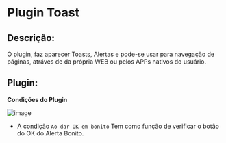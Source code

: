 # Plugin Toast

## Descrição:

O plugin, faz aparecer Toasts, Alertas e pode-se usar para navegação de páginas, atráves de da própria WEB ou pelos APPs nativos do usuário.

## Plugin:

**Condições do Plugin**

![image](https://user-images.githubusercontent.com/69097449/142955698-53e47626-ac2f-4e24-acdd-ac377ae1a8f0.png)

- A condição `Ao dar OK em bonito` Tem como função de verificar o botão do OK do Alerta Bonito.